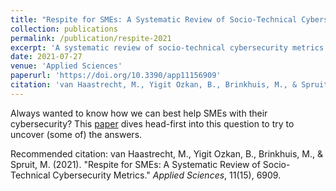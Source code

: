 ```yaml
---
title: "Respite for SMEs: A Systematic Review of Socio-Technical Cybersecurity Metrics"
collection: publications
permalink: /publication/respite-2021
excerpt: 'A systematic review of socio-technical cybersecurity metrics.'
date: 2021-07-27
venue: 'Applied Sciences'
paperurl: 'https://doi.org/10.3390/app11156909'
citation: 'van Haastrecht, M., Yigit Ozkan, B., Brinkhuis, M., & Spruit, M. (2021). &quot;Respite for SMEs: A Systematic Review of Socio-Technical Cybersecurity Metrics.&quot; <i>Applied Sciences</i>, 11(15), 6909.'
---
```

Always wanted to know how we can best help SMEs with their cybersecurity? This [paper](https://doi.org/10.3390/app11156909) dives head-first into this question to try to uncover (some of) the answers.
  
Recommended citation: van Haastrecht, M., Yigit Ozkan, B., Brinkhuis, M., & Spruit, M. (2021). "Respite for SMEs: A Systematic Review of Socio-Technical Cybersecurity Metrics." <i>Applied Sciences</i>, 11(15), 6909.
